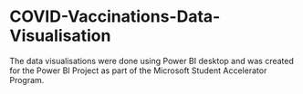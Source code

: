 # COVID-Vaccinations-Data-Visualisation
The data visualisations were done using Power BI desktop and was created for the Power BI Project as part of the  Microsoft Student Accelerator Program. 
